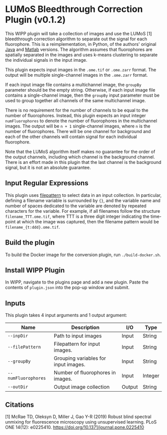# LUMoS Bleedthrough Correction Plugin (v0.1.2)

This WIPP plugin will take a collection of images and use the LUMoS [1] bleedthrough correction algorithm to separate out the signal for each fluorophore.
This is a reimplementation, in Python, of the authors' original [Java](https://github.com/tristan-mcrae-rochester/Multiphoton-Image-Analysis/blob/master/Spectral%20Unmixing/Code/ImageJ-FIJI/LUMoS_Spectral_Unmixing.java) and [Matlab](https://github.com/tristan-mcrae-rochester/Multiphoton-Image-Analysis/blob/master/Spectral%20Unmixing/Code/k_means_unmixing_circ/KMeansUnmixing.m) versions.
The algorithm assumes that fluorophores are spatially separated in the images and uses k-means clustering to separate the individual signals in the input image.

This plugin expects input images in the `.ome.tif` or `.ome.zarr` format.
The output will be multiple single-channel images in the `.ome.zarr` format.

If each input image file contains a multichannel image, the `groupBy` parameter should be the empty string.
Otherwise, if each input image file contains a single-channel image, then the `groupBy` input parameter must be used to group together all channels of the same multichannel image.

There is no requirement for the number of channels to be equal to the number of fluorophores.
Instead, this plugin expects an input integer `numFluorophores` to denote the number of fluorophores in the multichannel images.
The output will be `n + 1` single-channel images, where `n` is the number of fluorophores.
There will be one channel for background and each of the other channels will contain signal for each individual fluorophore.

Note that the LUMoS algorithm itself makes no guarantee for the order of the output channels, including which channel is the background channel.
There is an effort made in this plugin that the last channel is the background signal, but it is not an absolute guarantee.

## Input Regular Expressions

This plugin uses [filepattern](https://filepattern.readthedocs.io/en/latest/Examples.html#what-is-filepattern) to select data in an input collection.
In particular, defining a filename variable is surrounded by `{}`, and the variable name and number of spaces dedicated to the variable are denoted by repeated characters for the variable.
For example, if all filenames follow the structure `filename_TTT.ome.tif`, where TTT is a three digit integer indicating the time-point at which the image was captured, then the filename pattern would be `filename_{t:ddd}.ome.tif`.

## Build the plugin

To build the Docker image for the conversion plugin, run `./build-docker.sh`.

## Install WIPP Plugin

In WIPP, navigate to the plugins page and add a new plugin.
Paste the contents of `plugin.json` into the pop-up window and submit.

## Inputs

This plugin takes 4 input arguments and 1 output argument:

| Name                | Description                          | I/O    | Type    |
|---------------------|--------------------------------------|--------|---------|
| `--inpDir`          | Path to input images                 | Input  | String  |
| `--filePattern`     | Filepattern for input images.        | Input  | String  |
| `--groupBy`         | Grouping variables for input images. | Input  | String  |
| `--numFluorophores` | Number of fluorophores in images.    | Input  | Integer |
| `--outDir`          | Output image collection              | Output | String  |

## Citations

[1] McRae TD, Oleksyn D, Miller J, Gao Y-R (2019) Robust blind spectral unmixing for fluorescence microscopy using unsupervised learning. PLoS ONE 14(12): e0225410. https://doi.org/10.1371/journal.pone.0225410
